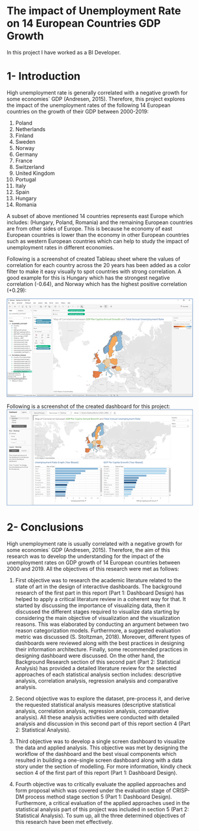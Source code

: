 # The impact of Unemployment Rate on 14 European Countries GDP Growth
In this project I have worked as a BI Developer.
# 1-	Introduction
High unemployment rate is generally correlated with a negative growth for some economies` GDP (Andresen, 2015). Therefore, this project explores the impact of the unemployment rates of the following 14 European countries on the growth of their GDP between 2000-2019:
1.	Poland
2.	Netherlands
3.	Finland
4.	Sweden
5.	Norway
6.	Germany
7.	France
8.	Switzerland
9.	United Kingdom
10.	Portugal
11.	Italy
12.	Spain
13.	Hungary
14.	Romania

A subset of above mentioned 14 countries represents east Europe which includes: (Hungary, Poland, Romania) and the remaining European countries are from other sides of Europe. This is because he economy of east European countries is lower than the economy in other European countries such as western European countries which can help to study the impact of unemployment rates in different economies.

Following is a screenshot of created Tableau sheet where the values of correlation for each country across the 20 years has been added as a color filter to make it easy visually to spot countries with strong correlation. A good example for this is Hungary which has the strongest negative correlation (-0.64), and Norway which has the highest positive correlation (+0.29):  

![Sample Graph](https://github.com/mutawakel-oss/BI_Dashboard_Unemployment_Rate_Analysis/blob/main/Picture1.png)

Following is a screenshot of the created dashboard for this project:
![Dashboard](https://github.com/mutawakel-oss/BI_Dashboard_Unemployment_Rate_Analysis/blob/main/Picture2.png)


# 2-	Conclusions
High unemployment rate is usually correlated with a negative growth for some economies` GDP (Andresen, 2015). Therefore, the aim of this research was to develop the understanding for the impact of the unemployment rates on GDP growth of 14 European countries between 2000 and 2019. All the objectives of this research were met as follows:
1.	First objective was to research the academic literature related to the state of art in the design of interactive dashboards. The background research of the first part in this report (Part 1: Dashboard Design) has helped to apply a critical literature review in a coherent way for that. It started by discussing the importance of visualizing data, then it discussed the different stages required to visualize data starting by considering the main objective of visualization and the visualization reasons. This was elaborated by conducting an argument between two reason categorization models. Furthermore, a suggested evaluation metric was discussed (S. Stoltzman, 2018). Moreover, different types of dashboards were reviewed along with the best practices in designing their information architecture. Finally, some recommended practices in designing dashboard were discussed. On the other hand, the Background Research section of this second part (Part 2: Statistical Analysis) has provided a detailed literature review for the selected approaches of each statistical analysis section includes: descriptive analysis, correlation analysis, regression analysis and comparative analysis.
2.	Second objective was to explore the dataset, pre-process it, and derive the requested statistical analysis measures (descriptive statistical analysis, correlation analysis, regression analysis, comparative analysis). All these analysis activities were conducted with detailed analysis and discussion in this second part of this report section 4 (Part 2: Statistical Analysis).
3.	Third objective was to develop a single screen dashboard to visualize the data and applied analysis. This objective was met by designing the workflow of the dashboard and the best visual components which resulted in building a one-single screen dashboard along with a data story under the section of modelling. For more information, kindly check section 4 of the first part of this report (Part 1: Dashboard Design). 

4.	Fourth objective was to critically evaluate the applied approaches and form proposal which was covered under the evaluation stage of CRISP-DM process method stage section 5 (Part 1: Dashboard Design). Furthermore, a critical evaluation of the applied approaches used in the statistical analysis part of this project was included in section 5 (Part 2: Statistical Analysis).
To sum up, all the three determined objectives of this research have been met effectively.
